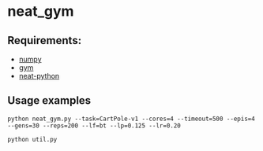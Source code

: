 # neat_gym

## Requirements:
* [numpy](https://pypi.python.org/pypi/numpy/1.13.3)
* [gym](https://pypi.python.org/pypi/gym/0.9.3)
* [neat-python](https://pypi.python.org/pypi/neat-python/0.92)

## Usage examples
`python neat_gym.py --task=CartPole-v1 --cores=4 --timeout=500 --epis=4 --gens=30 --reps=200 --lf=bt --lp=0.125 --lr=0.20`

`python util.py`
